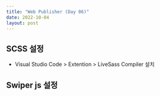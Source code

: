 ```yaml
---
title: "Web Publisher (Day 06)"
date: 2022-10-04
layout: post
---
```

##   SCSS 설정
- Visual Studio Code > Extention > LiveSass Compiler 설치 

##  Swiper js 설정
